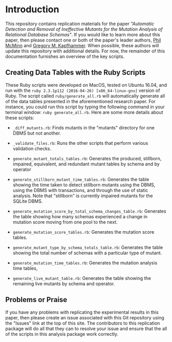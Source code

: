 # Introduction

This repository contains replication materials for the paper *"Automatic
Detection and Removal of Ineffective Mutants for the Mutation Analysis of
Relational Database Schemas"*. If you would like to learn more about this paper,
then please contact one or both of the paper's leader authors, [Phil
McMinn](http://mcminn.io/) and [Gregory M.
Kapfhammer](http://www.cs.allegheny.edu/sites/gkapfham/). When possible, these
authors will update this repository with additional details. For now, the
remainder of this documentation furnishes an overview of the key scripts.

## Creating Data Tables with the Ruby Scripts

These Ruby scripts were developed on MacOS, tested on Ubuntu 16.04, and run with
the `ruby 2.3.1p112 (2016-04-26) [x86_64-linux-gnu]` version of Ruby. The script
called `ruby/generate_all.rb` will automatically generate all of the data tables
presented in the aforementioned research paper. For instance, you could run this
script by typing the following command in your terminal window: `ruby
generate_all.rb`. Here are some more details about these scripts:

- `_diff_mutants.rb`: Finds mutants in the "mutants" directory for one DBMS but
  not another.

- `_validate_files.rb`: Runs the other scripts that perform various validation
  checks.

- `generate_mutant_totals_tables.rb`: Generates the produced, stillborn,
  impaired, equivalent, and redundant mutant tables by schema and by operator

- `generate_stillborn_mutant_time_tables.rb`: Generates the table showing the
  time taken to detect stillborn mutants using the DBMS, using the DBMS with
  transactions, and through the use of static analysis. Note that "stillborn" is
  currently impaired mutants for the SQLite DBMS.

- `generate_mutation_score_by_total_schema_changes_table.rb`: Generates the
  table showing how many schemas experienced a change in mutation score moving
  from one pool to the next.

- `generate_mutation_score_tables.rb`: Generates the mutation score tables.

- `generate_mutant_type_by_schema_totals_table.rb`: Generates the table showing
  the total number of schemas with a particular type of mutant.

- `generate_mutation_time_tables.rb`: Generates the mutation analysis time tables,

- `generate_live_mutant_table.rb`: Generates the table showing the remaining
  live mutants by schema and operator.

## Problems or Praise

If you have any problems with replicating the experimental results in this
paper, then please create an issue associated with this Git repository using the
"Issues" link at the top of this site. The contributors to this replication
package will do all that they can to resolve your issue and ensure that the
all of the scripts in this analysis package work correctly.
